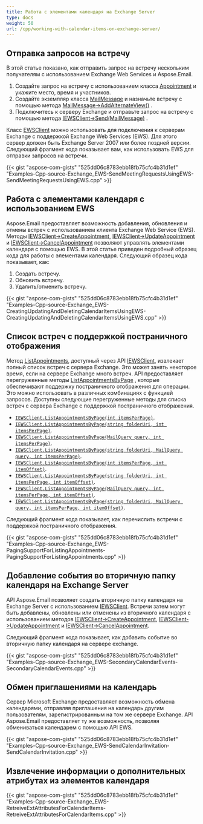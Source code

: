 ```yaml
---
title: Работа с элементами календаря на Exchange Server
type: docs
weight: 50
url: /cpp/working-with-calendar-items-on-exchange-server/
---
```


## **Отправка запросов на встречу**
В этой статье показано, как отправить запрос на встречу нескольким получателям с использованием Exchange Web Services и Aspose.Email.

1. Создайте запрос на встречу с использованием класса [Appointment](https://apireference.aspose.com/email/cpp/class/aspose.email.calendar.appointment) и укажите место, время и участников.
1. Создайте экземпляр класса [MailMessage](https://apireference.aspose.com/email/cpp/class/aspose.email.mail_message) и назначьте встречу с помощью метода [MailMessage->AddAlternateView()](https://docs.aspose.com/email/cppfilter-messages-from-exchange-mailbox/) .
1. Подключитесь к серверу Exchange и отправьте запрос на встречу с помощью метода [IEWSClient->Send(MailMessage)](https://apireference.aspose.com/email/cpp/class/aspose.email.clients.exchange.web_service.i_e_w_s_client) .

Класс [EWSClient](https://apireference.aspose.com/email/cpp/class/aspose.email.clients.exchange.web_service.e_w_s_client) можно использовать для подключения к серверам Exchange с поддержкой Exchange Web Services (EWS). Для этого сервер должен быть Exchange Server 2007 или более поздней версии. Следующий фрагмент кода показывает вам, как использовать EWS для отправки запросов на встречи.

{{< gist "aspose-com-gists" "525dd06c8783ebb18fb75cfc4b31d1ef" "Examples-Cpp-source-Exchange_EWS-SendMeetingRequestsUsingEWS-SendMeetingRequestsUsingEWS.cpp" >}}
## **Работа с элементами календаря с использованием EWS**
Aspose.Email предоставляет возможность добавления, обновления и отмены встреч с использованием клиента Exchange Web Service (EWS). Методы [IEWSClient->CreateAppointment](https://apireference.aspose.com/email/cpp/class/aspose.email.clients.exchange.web_service.i_e_w_s_client), [IEWSClient->UpdateAppointment](https://apireference.aspose.com/email/cpp/class/aspose.email.clients.exchange.web_service.i_e_w_s_client) и [IEWSClient->CancelAppointment](https://apireference.aspose.com/email/cpp/class/aspose.email.clients.exchange.web_service.i_e_w_s_client) позволяют управлять элементами календаря с помощью EWS. В этой статье приведен подробный образец кода для работы с элементами календаря. Следующий образец кода показывает, как:

1. Создать встречу.
1. Обновить встречу.
1. Удалить/отменить встречу.

{{< gist "aspose-com-gists" "525dd06c8783ebb18fb75cfc4b31d1ef" "Examples-Cpp-source-Exchange_EWS-CreatingUpdatingAndDeletingCalendarItemsUsingEWS-CreatingUpdatingAndDeletingCalendarItemsUsingEWS.cpp" >}}
## **Список встреч с поддержкой постраничного отображения**
Метод [ListAppointments](https://apireference.aspose.com/email/cpp/class/aspose.email.clients.exchange.web_service.i_e_w_s_client), доступный через API [IEWSClient](https://apireference.aspose.com/email/cpp/class/aspose.email.clients.exchange.web_service.i_e_w_s_client), извлекает полный список встреч с сервера Exchange. Это может занять некоторое время, если на сервере Exchange много встреч. API предоставляет перегруженные методы [ListAppointmentsByPage](https://apireference.aspose.com/email/cpp/class/aspose.email.clients.exchange.web_service.i_e_w_s_client) , которые обеспечивают поддержку постраничного отображения для операции. Это можно использовать в различных комбинациях с функцией запросов. Доступны следующие перегруженные методы для списка встреч с сервера Exchange с поддержкой постраничного отображения.

- [`IEWSClient.ListAppointmentsByPage(int itemsPerPage)`](https://apireference.aspose.com/email/cpp/class/aspose.email.clients.exchange.web_service.i_e_w_s_client).
- [`IEWSClient.ListAppointmentsByPage(string folderUri, int itemsPerPage)`](https://apireference.aspose.com/email/cpp/class/aspose.email.clients.exchange.web_service.i_e_w_s_client).
- [`IEWSClient.ListAppointmentsByPage(MailQuery query, int itemsPerPage)`](https://apireference.aspose.com/email/cpp/class/aspose.email.clients.exchange.web_service.i_e_w_s_client).
- [`IEWSClient.ListAppointmentsByPage(string folderUri, MailQuery query, int itemsPerPage)`](https://apireference.aspose.com/email/cpp/class/aspose.email.clients.exchange.web_service.i_e_w_s_client).
- [`IEWSClient.ListAppointmentsByPage(int itemsPerPage, int itemOffset)`](https://apireference.aspose.com/email/cpp/class/aspose.email.clients.exchange.web_service.i_e_w_s_client).
- [`IEWSClient.ListAppointmentsByPage(string folderUri, int itemsPerPage, int itemOffset)`](https://apireference.aspose.com/email/cpp/class/aspose.email.clients.exchange.web_service.i_e_w_s_client).
- [`IEWSClient.ListAppointmentsByPage(MailQuery query, int itemsPerPage, int itemOffset)`](https://apireference.aspose.com/email/cpp/class/aspose.email.clients.exchange.web_service.i_e_w_s_client).
- [`IEWSClient.ListAppointmentsByPage(string folderUri, MailQuery query, int itemsPerPage, int itemOffset)`](https://apireference.aspose.com/email/cpp/class/aspose.email.clients.exchange.web_service.i_e_w_s_client).

Следующий фрагмент кода показывает, как перечислить встречи с поддержкой постраничного отображения.

{{< gist "aspose-com-gists" "525dd06c8783ebb18fb75cfc4b31d1ef" "Examples-Cpp-source-Exchange_EWS-PagingSupportForListingAppointments-PagingSupportForListingAppointments.cpp" >}}
## **Добавление события во вторичную папку календаря на Exchange Server**
API Aspose.Email позволяет создать вторичную папку календаря на Exchange Server с использованием [IEWSClient](https://apireference.aspose.com/email/cpp/class/aspose.email.clients.exchange.web_service.i_e_w_s_client). Встречи затем могут быть добавлены, обновлены или отменены из вторичного календаря с использованием методов [IEWSClient->CreateAppointment](https://apireference.aspose.com/email/cpp/class/aspose.email.clients.exchange.web_service.i_e_w_s_client), [IEWSClient->UpdateAppointment](https://apireference.aspose.com/email/cpp/class/aspose.email.clients.exchange.web_service.i_e_w_s_client) и [IEWSClient->CancelAppointment](https://apireference.aspose.com/email/cpp/class/aspose.email.clients.exchange.web_service.i_e_w_s_client). 

Следующий фрагмент кода показывает, как добавить событие во вторичную папку календаря на сервере exchange.

{{< gist "aspose-com-gists" "525dd06c8783ebb18fb75cfc4b31d1ef" "Examples-Cpp-source-Exchange_EWS-SecondaryCalendarEvents-SecondaryCalendarEvents.cpp" >}}
## **Обмен приглашениями на календарь**
Сервер Microsoft Exchange предоставляет возможность обмена календарями, отправляя приглашения на календарь другим пользователям, зарегистрированным на том же сервере Exchange. API Aspose.Email предоставляет ту же возможность, позволяя обмениваться календарем с помощью API EWS.

{{< gist "aspose-com-gists" "525dd06c8783ebb18fb75cfc4b31d1ef" "Examples-Cpp-source-Exchange_EWS-SendCalendarInvitation-SendCalendarInvitation.cpp" >}}
## **Извлечение информации о дополнительных атрибутах из элементов календаря**
{{< gist "aspose-com-gists" "525dd06c8783ebb18fb75cfc4b31d1ef" "Examples-Cpp-source-Exchange_EWS-RetreiveExtAttributesForCalendarItems-RetreiveExtAttributesForCalendarItems.cpp" >}}
